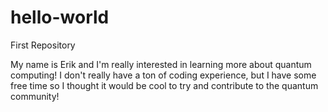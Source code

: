 # hello-world
First Repository

My name is Erik and I'm really interested in learning more about quantum computing! I don't really have a ton of coding experience, but I have some free time so I thought it would be cool to try and contribute to the quantum community!
